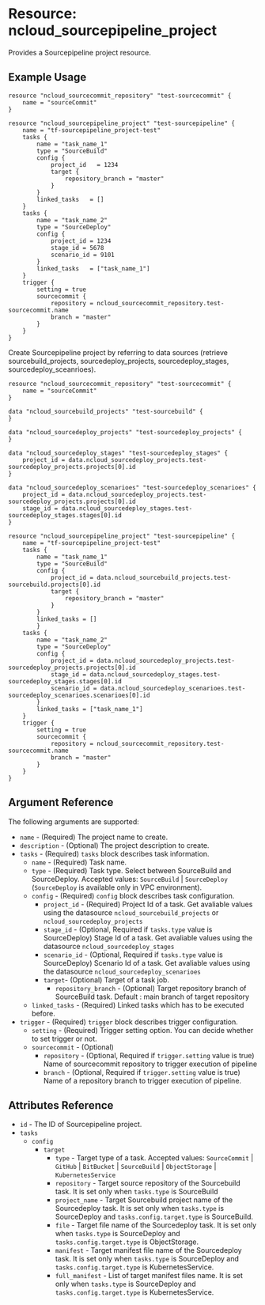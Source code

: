 # Resource: ncloud_sourcepipeline_project

Provides a Sourcepipeline project resource.

## Example Usage

```hcl
resource "ncloud_sourcecommit_repository" "test-sourcecommit" {
	name = "sourceCommit"
}

resource "ncloud_sourcepipeline_project" "test-sourcepipeline" {
    name = "tf-sourcepipeline_project-test"
    tasks {
        name = "task_name_1"
        type = "SourceBuild"
        config {
		    project_id   = 1234
            target {
                repository_branch = "master"
            }
        }
        linked_tasks   = []
    }
    tasks {
        name = "task_name_2"
        type = "SourceDeploy"
        config {
            project_id = 1234
            stage_id = 5678
            scenario_id = 9101
        }
        linked_tasks   = ["task_name_1"]
    }
    trigger {
        setting = true
        sourcecommit {
            repository = ncloud_sourcecommit_repository.test-sourcecommit.name
            branch = "master"
        }
    }
}
```

Create Sourcepipeline project by referring to data sources (retrieve sourcebuild_projects, sourcedeploy_projects, sourcedeploy_stages, sourcedeploy_sceanrioes).

```hcl
resource "ncloud_sourcecommit_repository" "test-sourcecommit" {
    name = "sourceCommit"
}

data "ncloud_sourcebuild_projects" "test-sourcebuild" {
}

data "ncloud_sourcedeploy_projects" "test-sourcedeploy_projects" {
}

data "ncloud_sourcedeploy_stages" "test-sourcedeploy_stages" {
    project_id = data.ncloud_sourcedeploy_projects.test-sourcedeploy_projects.projects[0].id
}

data "ncloud_sourcedeploy_scenarioes" "test-sourcedeploy_scenarioes" {
    project_id = data.ncloud_sourcedeploy_projects.test-sourcedeploy_projects.projects[0].id
    stage_id = data.ncloud_sourcedeploy_stages.test-sourcedeploy_stages.stages[0].id
}

resource "ncloud_sourcepipeline_project" "test-sourcepipeline" {
    name = "tf-sourcepipeline_project-test"
    tasks {
        name = "task_name_1"
        type = "SourceBuild"
        config {
            project_id = data.ncloud_sourcebuild_projects.test-sourcebuild.projects[0].id
            target {
                repository_branch = "master"
            }
        }
        linked_tasks = []
        }
    tasks {
        name = "task_name_2"
        type = "SourceDeploy"
        config {
            project_id = data.ncloud_sourcedeploy_projects.test-sourcedeploy_projects.projects[0].id
            stage_id = data.ncloud_sourcedeploy_stages.test-sourcedeploy_stages.stages[0].id
            scenario_id = data.ncloud_sourcedeploy_scenarioes.test-sourcedeploy_scenarioes.scenarioes[0].id
        }
        linked_tasks = ["task_name_1"]
    }
    trigger {
        setting = true
        sourcecommit {
            repository = ncloud_sourcecommit_repository.test-sourcecommit.name
            branch = "master"
        }
    }
}
```

## Argument Reference

The following arguments are supported:

*   `name` - (Required) The project name to create.
*   `description` - (Optional) The project description to create.
*   `tasks` - (Required) `tasks` block describes task information.
    *   `name` - (Required) Task name.
    *   `type` - (Required) Task type. Select between SourceBuild and SourceDeploy. Accepted values: `SourceBuild` | `SourceDeploy` (`SourceDeploy` is available only in VPC environment).
    *   `config` - (Required) `config` block describes task configuration.
        *   `project_id` - (Required) Project Id of a task. Get avaliable values using the datasource `ncloud_sourcebuild_projects` or `ncloud_sourcedeploy_projects`
        *   `stage_id` - (Optional, Required if `tasks.type` value is SourceDeploy) Stage Id of a task. Get avaliable values using the datasource `ncloud_sourcedeploy_stages`
        *   `scenario_id` - (Optional, Required if `tasks.type` value is SourceDeploy) Scenario Id of a task. Get avaliable values using the datasource `ncloud_sourcedeploy_scenarioes`
        *   `target`- (Optional) Target of a task job.
            *   `repository_branch` - (Optional) Target repository branch of SourceBuild task. Default : main branch of target repository
    *   `linked_tasks` - (Required) Linked tasks which has to be executed before.
*   `trigger` - (Required) `trigger` block describes trigger configuration.
    *   `setting` - (Required) Trigger setting option. You can decide whether to set trigger or not.
    *   `sourcecommit` - (Optional)
        *   `repository` - (Optional, Required if `trigger.setting` value is true) Name of sourcecommit repository to trigger execution of pipeline
        *   `branch` - (Optional, Required if `trigger.setting` value is true) Name of a repository branch to trigger execution of pipeline.

## Attributes Reference

*   `id` - The ID of Sourcepipeline project.
*   `tasks`
    *   `config`
        *   `target`
            *   `type` - Target type of a task. Accepted values: `SourceCommit` | `GitHub` | `BitBucket` | `SourceBuild` | `ObjectStorage` | `KubernetesService`
            *   `repository` - Target source repository of the Sourcebuild task. It is set only when `tasks.type` is SourceBuild
            *   `project_name` - Target Sourcebuild project name of the Sourcedeploy task. It is set only when `tasks.type` is SourceDeploy and `tasks.config.target.type` is SourceBuild.
            *   `file` - Target file name of the Sourcedeploy task. It is set only when `tasks.type` is SourceDeploy and `tasks.config.target.type` is ObjectStorage.
            *   `manifest` - Target manifest file name of the Sourcedeploy task. It is set only when `tasks.type` is SourceDeploy and `tasks.config.target.type` is KubernetesService.
            *   `full_manifest` - List of target manifest files name. It is set only when `tasks.type` is SourceDeploy and `tasks.config.target.type` is KubernetesService.
